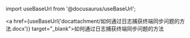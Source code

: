 
import useBaseUrl from '@docusaurus/useBaseUrl';

<a href={useBaseUrl('docattachment/如何通过日志捕获终端同步问题的方法.docx')} target="_blank">如何通过日志捕获终端同步问题的方法</a>
